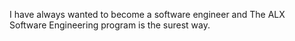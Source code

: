 I have always wanted to become a software engineer and The ALX Software Engineering program is the surest way.
